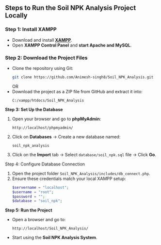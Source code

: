 ## **Steps to Run the Soil NPK Analysis Project Locally**  

### **Step 1: Install XAMPP**  
- Download and install **[XAMPP](https://www.apachefriends.org/download.html)**.  
- Open **XAMPP Control Panel** and **start Apache and MySQL**.  

### **Step 2: Download the Project Files**  
- Clone the repository using Git:  
  ```sh
  git clone https://github.com/Animesh-singh8/Soil_NPK_Analysis.git
  ```  
  OR  
- Download the project as a ZIP file from GitHub and extract it into:  
  ```
  C:/xampp/htdocs/Soil_NPK_Analysis
  ```  

 **Step 3: Set Up the Database**  
1. Open your browser and go to **phpMyAdmin**:  
   ```
   http://localhost/phpmyadmin/
   ```  
2. Click on **Databases** → Create a new database named:  
   ```
   soil_npk_analysis
   ```  
3. Click on the **Import** tab → Select `database/soil_npk.sql` file → Click **Go**.  

Step 4: Configure Database Connection
1. Open the project folder `Soil_NPK_Analysis/includes/db_connect.php`.  
2. Ensure these credentials match your local XAMPP setup:  
   ```php
   $servername = "localhost";
   $username = "root";
   $password = "";
   $database = "soil_npk";
   ```  

 **Step 5: Run the Project**  
- Open a browser and go to:  
  ```
  http://localhost/Soil_NPK_Analysis/
  ```  
- Start using the **Soil NPK Analysis System**.  
